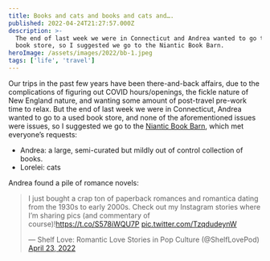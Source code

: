```yaml
---
title: Books and cats and books and cats and….
published: 2022-04-24T21:27:57.000Z
description: >-
  The end of last week we were in Connecticut and Andrea wanted to go to a used
  book store, so I suggested we go to the Niantic Book Barn.
heroImage: /assets/images/2022/bb-1.jpeg
tags: ['life', 'travel']
---
```


Our trips in the past few years have been there-and-back affairs, due to the complications of figuring out COVID hours/openings, the fickle nature of New England nature, and wanting some amount of post-travel pre-work time to relax. But the end of last week we were in Connecticut, Andrea wanted to go to a used book store, and none of the aforementioned issues were issues, so I suggested we go to the [Niantic Book Barn](https://www.bookbarnniantic.com), which met everyone’s requests:

* Andrea: a large, semi-curated but mildly out of control collection of books.
* Lorelei: cats

Andrea found a pile of romance novels:

<blockquote class="twitter-tweet"><p lang="en" dir="ltr">I just bought a crap ton of paperback romances and romantica dating from the 1930s to early 2000s. Check out my Instagram stories where I’m sharing pics (and commentary of course)!<a href="https://t.co/S578iWQU7P">https://t.co/S578iWQU7P</a> <a href="https://t.co/TzqdudeynW">pic.twitter.com/TzqdudeynW</a></p>— Shelf Love: Romantic Love Stories in Pop Culture (@ShelfLovePod) <a href="https://twitter.com/ShelfLovePod/status/1517970192852299776?ref_src=twsrc%5Etfw">April 23, 2022</a></blockquote> <script async src="https://platform.twitter.com/widgets.js" charset="utf-8" />

Lorelei and I found the cats. Credit to her sixth sense for finding the two under couch.

<img src="https://coffee-cake.nyc3.digitaloceanspaces.com/images/2022/-assets-images-2022-bb-1.jpeg" />
<img src="https://coffee-cake.nyc3.digitaloceanspaces.com/images/2022/-assets-images-2022-bb-2.jpeg" />
<img src="https://coffee-cake.nyc3.digitaloceanspaces.com/images/2022/-assets-images-2022-bb-3.jpeg" />
<img src="https://coffee-cake.nyc3.digitaloceanspaces.com/images/2022/-assets-images-2022-bb-4.jpeg" />

I wouldn’t recommend going far out of the way to stop there, but if you’re by the Connecticut shoreline already it’s a fun stop. You won’t find a lot of *good* books unless you snipe one that just got sorted or you pull it straight from the newly arrived section. The stuff that accumulates… well, let’s say they had three entire shelves of L. Ron Hubbard.

![The thermostat, in the politics section](/assets/images/2022/bb-5.jpeg)

As for me, I walked out with one, one dollar book. I think it was a steal.

![A 1968 copy of Conan the Warrior](/assets/images/2022/bb-6.jpeg)
